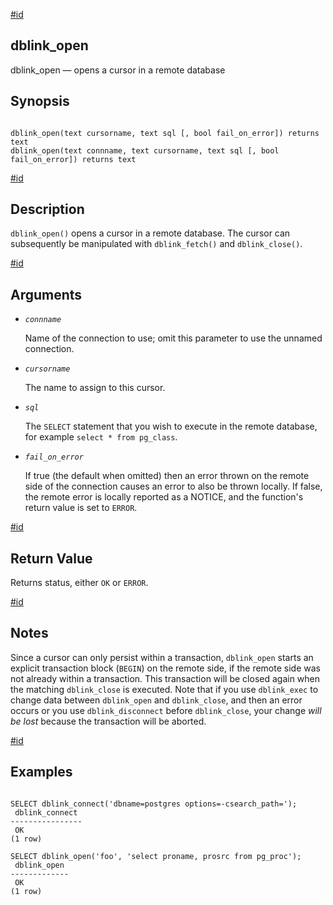 [#id](#CONTRIB-DBLINK-OPEN)

## dblink\_open

dblink\_open — opens a cursor in a remote database

## Synopsis

```

dblink_open(text cursorname, text sql [, bool fail_on_error]) returns text
dblink_open(text connname, text cursorname, text sql [, bool fail_on_error]) returns text
```

[#id](#id-1.11.7.22.10.5)

## Description

`dblink_open()` opens a cursor in a remote database. The cursor can subsequently be manipulated with `dblink_fetch()` and `dblink_close()`.

[#id](#id-1.11.7.22.10.6)

## Arguments

* *`connname`*

  Name of the connection to use; omit this parameter to use the unnamed connection.

* *`cursorname`*

  The name to assign to this cursor.

* *`sql`*

  The `SELECT` statement that you wish to execute in the remote database, for example `select * from pg_class`.

* *`fail_on_error`*

  If true (the default when omitted) then an error thrown on the remote side of the connection causes an error to also be thrown locally. If false, the remote error is locally reported as a NOTICE, and the function's return value is set to `ERROR`.

[#id](#id-1.11.7.22.10.7)

## Return Value

Returns status, either `OK` or `ERROR`.

[#id](#id-1.11.7.22.10.8)

## Notes

Since a cursor can only persist within a transaction, `dblink_open` starts an explicit transaction block (`BEGIN`) on the remote side, if the remote side was not already within a transaction. This transaction will be closed again when the matching `dblink_close` is executed. Note that if you use `dblink_exec` to change data between `dblink_open` and `dblink_close`, and then an error occurs or you use `dblink_disconnect` before `dblink_close`, your change *will be lost* because the transaction will be aborted.

[#id](#id-1.11.7.22.10.9)

## Examples

```

SELECT dblink_connect('dbname=postgres options=-csearch_path=');
 dblink_connect
----------------
 OK
(1 row)

SELECT dblink_open('foo', 'select proname, prosrc from pg_proc');
 dblink_open
-------------
 OK
(1 row)
```